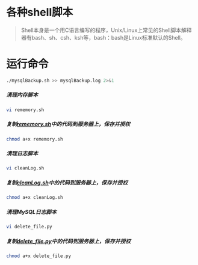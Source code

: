 # 各种shell脚本

> Shell本身是一个用C语言编写的程序，Unix/Linux上常见的Shell脚本解释器有bash、sh、csh、ksh等，bash：bash是Linux标准默认的Shell。

# 运行命令

```bash
./mysqlBackup.sh >> mysqlBackup.log 2>&1
```



##### 清理内存脚本
```bash
vi rememory.sh
```
##### 复制[rememory.sh](/VPS/rememory.sh)中的代码到服务器上，保存并授权
```bash
chmod a+x rememory.sh
```
##### 清理日志脚本
```bash
vi cleanLog.sh
```
##### 复制[cleanLog.sh](/VPS/cleanLog.sh)中的代码到服务器上，保存并授权
```bash
chmod a+x cleanLog.sh
```
##### 清理MySQL日志脚本
```bash
vi delete_file.py
```
##### 复制[delete_file.py](/VPS/delete_file.py)中的代码到服务器上，保存并授权
```bash
chmod a+x delete_file.py
```
